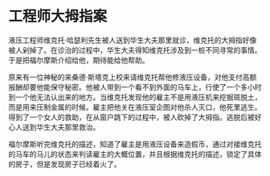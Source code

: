 # 工程师大拇指案

液压工程师维克托·哈瑟利先生被人送到华生大夫那里就诊，维克托的大拇指好像被人剁掉了。在诊治的过程中，华生大夫得知维克托涉及到一桩不同寻常的事情。于是把福尔摩斯介绍给他，期待能给他帮助。

原来有一位神秘的来桑德·斯塔克上校来请维克托帮他修液压设备，对他支付高额报酬却要他能保守秘密。他被人带到一个看不到外面的马车上，行使了一个多小时到一个他无法认出来的地方。当维克托发现他的雇主不是用液压机来挖掘斑脱土，而是用来压制金属的时候。雇主把他关在液压室企图对他杀人灭口，他死里逃生。得到了一个女人的救助，在从窗户跳下的过程中，被人砍掉了大拇指。逃脱后被好心人送到华生大夫那里救治。

福尔摩斯听完维克托的描述，知道了雇主是用液压设备来造假币，通过对接维克托的马车的马儿的状态来判读雇主的大概位置，并且根据维克托的描述，锁定了具体的房子，但是发现房子已经着火了。